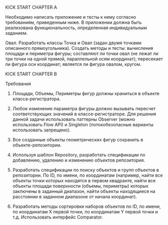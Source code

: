 KICK START CHAPTER A

Необходимо написать приложение и тесты к нему согласно требованиям, приведенным ниже. В приложении должна быть реализована функциональность, определенная индивидуальным заданием.

Овал. Разработать классы Точка и Овал (задан двумя точками описанного прямоугольника). Создать методы и тесты: вычисления площади и периметра фигуры; составляют ли точки овал (не лежат ли три точки на одной прямой, параллельной осям координат); пересекает ли фигура оси координат; является ли фигура овалом, кругом.

KICK START CHAPTER B

Требования

 1. Площади, Объемы, Периметры фигур должны храниться в объекте класса-регистратора.
 2. Любое изменение параметра фигуры должно вызывать пересчет соответствующих значений в классе-регистраторе. Для решения данной задачи использовать паттерны Observer (можно использовать Flow API) и Singleton (потокобезопасные варианты использовать запрещено).
 
 3. Все созданные объекты геометрических фигур сохранить в объекте-репозитории.
 4. Используя шаблон Repository, разработать спецификации по добавлению, удалению и изменению объектов репозитория.
 5. Разработать спецификации по поиску объектов и групп объектов в репозитории. По ID, по имени, по координатам (например, найти все объекты точки которых находятся в первом квадранте, найти все объекты площади поверхности (объемы, периметры) которых заключены в заданный диапазон, найти объекты находящиеся на расстоянии в заданном диапазоне от начала координат).
 6. Разработать методы сортировки наборов объектов по ID, по имени, по координатам X первой точки, по координатам Y первой точки и т.д. Использовать интерфейс Comparator.
